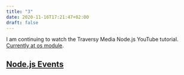 ```yaml
---
title: "3"
date: 2020-11-16T17:21:47+02:00
draft: false
---
```

I am continuing to watch the Traversy Media Node.js YouTube tutorial. [Currently at os module](https://youtu.be/fBNz5xF-Kx4?t=2332).

## [Node.js Events](https://nodejs.org/api/events.html) ##

